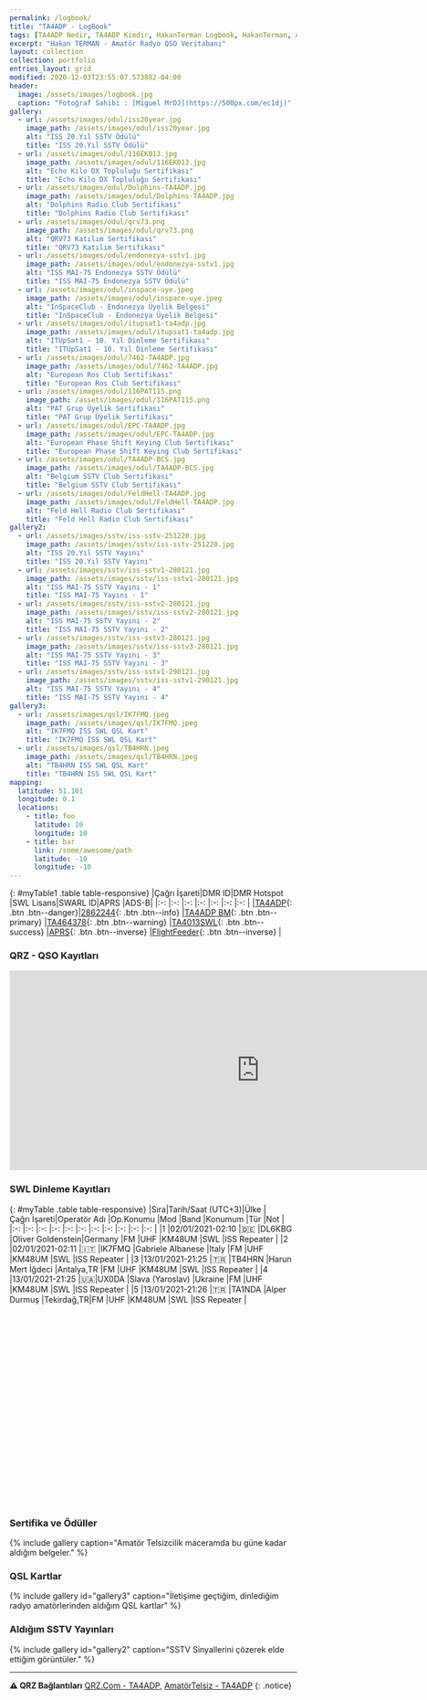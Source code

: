 ```yaml
---
permalink: /logbook/
title: "TA4ADP - LogBook"
tags: [TA4ADP Nedir, TA4ADP Kimdir, HakanTerman Logbook, HakanTerman, Amatör Telsizcilikte TA4ADP kime aittir, Hakan TERMAN kimdir, Hakan TERMAN telsiz]
excerpt: "Hakan TERMAN - Amatör Radyo QSO Veritabanı"
layout: collection
collection: portfolio
entries_layout: grid
modified: 2020-12-03T23:55:07.573882-04:00
header:
  image: /assets/images/logbook.jpg
  caption: "Fotoğraf Sahibi : [Miguel MrDJ](https://500px.com/ec1dj)"
gallery:
  - url: /assets/images/odul/iss20year.jpg
    image_path: /assets/images/odul/iss20year.jpg
    alt: "ISS 20.Yıl SSTV Ödülü"
    title: "ISS 20.Yıl SSTV Ödülü"
  - url: /assets/images/odul/116EK013.jpg
    image_path: /assets/images/odul/116EK013.jpg
    alt: "Echo Kilo DX Topluluğu Sertifikası"
    title: "Echo Kilo DX Topluluğu Sertifikası"
  - url: /assets/images/odul/Dolphins-TA4ADP.jpg
    image_path: /assets/images/odul/Dolphins-TA4ADP.jpg
    alt: "Dolphins Radio Club Sertifikası"
    title: "Dolphins Radio Club Sertifikası"
  - url: /assets/images/odul/qrv73.png
    image_path: /assets/images/odul/qrv73.png
    alt: "QRV73 Katılım Sertifikası"
    title: "QRV73 Katılım Sertifikası"
  - url: /assets/images/odul/endonezya-sstv1.jpg
    image_path: /assets/images/odul/endonezya-sstv1.jpg
    alt: "ISS MAI-75 Endonezya SSTV Ödülü"
    title: "ISS MAI-75 Endonezya SSTV Ödülü"
  - url: /assets/images/odul/inspace-uye.jpeg
    image_path: /assets/images/odul/inspace-uye.jpeg
    alt: "InSpaceClub - Endonezya Üyelik Belgesi"
    title: "InSpaceClub - Endonezya Üyelik Belgesi"
  - url: /assets/images/odul/itupsat1-ta4adp.jpg
    image_path: /assets/images/odul/itupsat1-ta4adp.jpg
    alt: "ITUpSat1 - 10. Yıl Dinleme Sertifikası"
    title: "ITUpSat1 - 10. Yıl Dinleme Sertifikası"
  - url: /assets/images/odul/7462-TA4ADP.jpg
    image_path: /assets/images/odul/7462-TA4ADP.jpg
    alt: "European Ros Club Sertifikası"
    title: "European Ros Club Sertifikası"
  - url: /assets/images/odul/116PAT115.png
    image_path: /assets/images/odul/116PAT115.png
    alt: "PAT Grup Üyelik Sertifikası"
    title: "PAT Grup Üyelik Sertifikası"
  - url: /assets/images/odul/EPC-TA4ADP.jpg
    image_path: /assets/images/odul/EPC-TA4ADP.jpg
    alt: "European Phase Shift Keying Club Sertifikası"
    title: "European Phase Shift Keying Club Sertifikası"
  - url: /assets/images/odul/TA4ADP-BCS.jpg
    image_path: /assets/images/odul/TA4ADP-BCS.jpg
    alt: "Belgium SSTV Club Sertifikası"
    title: "Belgium SSTV Club Sertifikası"
  - url: /assets/images/odul/FeldHell-TA4ADP.jpg
    image_path: /assets/images/odul/FeldHell-TA4ADP.jpg
    alt: "Feld Hell Radio Club Sertifikası"
    title: "Feld Hell Radio Club Sertifikası"
gallery2:
  - url: /assets/images/sstv/iss-sstv-251220.jpg
    image_path: /assets/images/sstv/iss-sstv-251220.jpg
    alt: "ISS 20.Yıl SSTV Yayını"
    title: "ISS 20.Yıl SSTV Yayını"
  - url: /assets/images/sstv/iss-sstv1-280121.jpg
    image_path: /assets/images/sstv/iss-sstv1-280121.jpg
    alt: "ISS MAI-75 SSTV Yayını - 1"
    title: "ISS MAI-75 Yayını - 1"
  - url: /assets/images/sstv/iss-sstv2-280121.jpg
    image_path: /assets/images/sstv/iss-sstv2-280121.jpg
    alt: "ISS MAI-75 SSTV Yayını - 2"
    title: "ISS MAI-75 SSTV Yayını - 2"
  - url: /assets/images/sstv/iss-sstv3-280121.jpg
    image_path: /assets/images/sstv/iss-sstv3-280121.jpg
    alt: "ISS MAI-75 SSTV Yayını - 3"
    title: "ISS MAI-75 SSTV Yayını - 3"
  - url: /assets/images/sstv/iss-sstv1-290121.jpg
    image_path: /assets/images/sstv/iss-sstv1-290121.jpg
    alt: "ISS MAI-75 SSTV Yayını - 4"
    title: "ISS MAI-75 SSTV Yayını - 4"
gallery3:
  - url: /assets/images/qsl/IK7FMQ.jpeg
    image_path: /assets/images/qsl/IK7FMQ.jpeg
    alt: "IK7FMQ ISS SWL QSL Kart"
    title: "IK7FMQ ISS SWL QSL Kart"
  - url: /assets/images/qsl/TB4HRN.jpeg
    image_path: /assets/images/qsl/TB4HRN.jpeg
    alt: "TB4HRN ISS SWL QSL Kart"
    title: "TB4HRN ISS SWL QSL Kart"
mapping:
  latitude: 51.101
  longitude: 0.1
  locations:
    - title: foo
      latitude: 10
      longitude: 10
    - title: bar
      link: /some/awesome/path
      latitude: -10
      longitude: -10
---
```


{: #myTable1 .table table-responsive}
|Çağrı İşareti|DMR ID|DMR Hotspot |SWL Lisans|SWARL ID|APRS |ADS-B|
|:-:          |:-:   |:-:         |:-:       |:-:     |:-:  |:-:  |
|[TA4ADP](https://www.qrz.com/db/TA4ADP){: .btn .btn--danger}|[2862244](https://brandmeister.network/index.php?page=profile&call=TA4ADP){: .btn .btn--info}   |[TA4ADP BM](https://brandmeister.network/?page=repeater&id=286224401){: .btn .btn--primary}           |[TA464378](#){: .btn .btn--warning}       |[TA4013SWL](http://list.swarl.org/){: .btn .btn--success}     |[APRS](https://aprs.fi/#!mt=roadmap&z=11&call=a%2FTA4ADP-1&timerange=3600&tail=3600){: .btn .btn--inverse}         |[FlightFeeder](https://flightaware.com/adsb/stats/user/HakanTerman#stats-90495){: .btn .btn--inverse}         |

### QRZ - QSO Kayıtları

<iframe align="top" frameborder="0" height="350" scrolling="yes" src="https://logbook.qrz.com/lbstat/TA4ADP/" width="875"></iframe>

### SWL Dinleme Kayıtları

{: #myTable .table table-responsive}
|Sıra|Tarih/Saat&nbsp;(UTC+3)|Ülke     |Çağrı&nbsp;İşareti|Operatör&nbsp;Adı |Op.Konumu  |Mod |Band |Konumum |Tür |Not              |
|:-: |:-:                    |:-:      |:-:               |:-:               |:-:        |:-: |:-:  |:-:     |:-: |:-:              |
|1  |02/01/2021-02:10        |:de:     |DL6KBG            |Oliver Goldenstein|Germany    |FM  |UHF  |KM48UM  |SWL |ISS Repeater     |
|2  |02/01/2021-02:11        |:it:     |IK7FMQ            |Gabriele Albanese |Italy      |FM  |UHF  |KM48UM  |SWL |ISS Repeater     |
|3  |13/01/2021-21:25        |:tr:     |TB4HRN            |Harun Mert İğdeci |Antalya,TR |FM  |UHF  |KM48UM  |SWL |ISS Repeater     |
|4  |13/01/2021-21:25        |:ukraine:|UX0DA             |Slava (Yaroslav)  |Ukraine    |FM  |UHF  |KM48UM  |SWL |ISS Repeater     |
|5  |13/01/2021-21:26        |:tr:     |TA1NDA            |Alper Durmuş      |Tekirdağ,TR|FM  |UHF  |KM48UM  |SWL |ISS Repeater     |

<script src="/assets/leaflet/L.Maidenhead.js"></script>
<script src="/assets/leaflet/leafembed.js"></script>
<script type="text/javascript">
jQuery(document).ready(function ($) {
    $('#myTable').tooltip(  {
      "order": [[ 0, "desc" ]]
    } );
  });
    var q_lat = 39.30000;
    var q_lng = 36.00000;
    var q_loc = 'https://hakanterman.com/assets/leaflet/noktalar.json';
    var q_zoom = 5;
  $(document).ready(function(){
                    var grid = "No";
                    initmap(grid);
  });
</script>
<div id="map" class="map map-home" style="height: 300px; width: 854px; margin-top: 50px"></div>

### Sertifika ve Ödüller

{% include gallery caption="Amatör Telsizcilik maceramda bu güne kadar aldığım belgeler." %}

### QSL Kartlar

{% include gallery id="gallery3" caption="İletişime geçtiğim, dinlediğim radyo amatörlerinden aldığım QSL kartlar" %}

### Aldığım SSTV Yayınları

{% include gallery id="gallery2" caption="SSTV Sinyallerini çözerek elde ettiğim görüntüler." %}

---

**:warning: QRZ Bağlantıları** [QRZ.Com - TA4ADP](https://www.qrz.com/db/TA4ADP), [AmatörTelsiz - TA4ADP](https://qrz.amatortelsiz.com.tr/profil/TA4ADP)
{: .notice}

